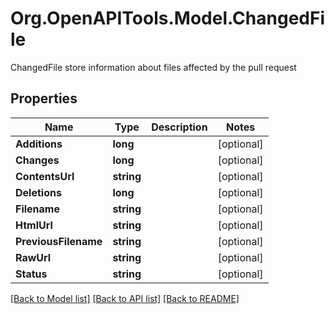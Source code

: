 # Org.OpenAPITools.Model.ChangedFile
ChangedFile store information about files affected by the pull request

## Properties

Name | Type | Description | Notes
------------ | ------------- | ------------- | -------------
**Additions** | **long** |  | [optional] 
**Changes** | **long** |  | [optional] 
**ContentsUrl** | **string** |  | [optional] 
**Deletions** | **long** |  | [optional] 
**Filename** | **string** |  | [optional] 
**HtmlUrl** | **string** |  | [optional] 
**PreviousFilename** | **string** |  | [optional] 
**RawUrl** | **string** |  | [optional] 
**Status** | **string** |  | [optional] 

[[Back to Model list]](../README.md#documentation-for-models) [[Back to API list]](../README.md#documentation-for-api-endpoints) [[Back to README]](../README.md)

